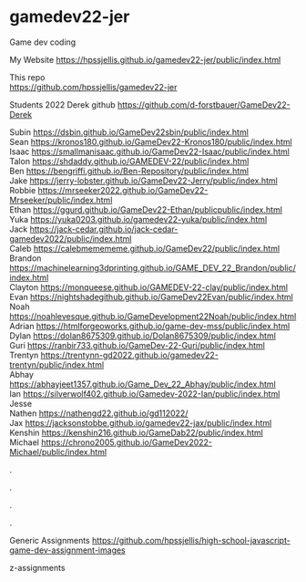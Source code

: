 # gamedev22-jer
Game dev coding


My Website   https://hpssjellis.github.io/gamedev22-jer/public/index.html

This repo  
https://github.com/hpssjellis/gamedev22-jer




Students 2022
Derek  github  https://github.com/d-forstbauer/GameDev22-Derek

Subin https://dsbin.github.io/GameDev22sbin/public/index.html     
Sean	https://kronos180.github.io/GameDev22-Kronos180/public/index.html     
Isaac     https://smallmanisaac.github.io/GameDev22-Isaac/public/index.html    	
Talon		    https://shdaddy.github.io/GAMEDEV-22/public/index.html        
Ben		  https://bengriffi.github.io/Ben-Repository/public/index.html        
Jake		   https://jerry-lobster.github.io/GameDev22-Jerry/public/index.html     
Robbie		https://mrseeker2022.github.io/GameDev22-Mrseeker/public/index.html     
Ethan		https://ggurd.github.io/GameDev22-Ethan/publicpublic/index.html     
Yuka		https://yuka0203.github.io/gamedev22-yuka/public/index.html     
Jack		https://jack-cedar.github.io/jack-cedar-gamedev2022/public/index.html     
Caleb		https://calebmemememe.github.io/GameDev22/public/index.html     
Brandon		https://machinelearning3dprinting.github.io/GAME_DEV_22_Brandon/public/index.html     
Clayton		https://monqueese.github.io/GAMEDEV-22-clay/public/index.html       
Evan		https://nightshadegithub.github.io/GameDev22Evan/public/index.html     
Noah		https://noahlevesque.github.io/GameDevelopment22Noah/public/index.html     
Adrian		https://htmlforgeoworks.github.io/game-dev-mss/public/index.html         
Dylan		  https://dolan8675309.github.io/Dolan8675309/public/index.html      
Guri		https://ranbir733.github.io/GameDev-22-Guri/public/index.html     
Trentyn		https://trentynn-gd2022.github.io/gamedev22-trentyn/public/index.html       
Abhay		https://abhayjeet1357.github.io/Game_Dev_22_Abhay/public/index.html     
Ian		https://silverwolf402.github.io/Gamedev-2022-Ian/public/index.html     
Jesse		     
Nathen		https://nathengd22.github.io/gd112022/     
Jax		https://jacksonstobbe.github.io/gamedev22-jax/public/index.html     
Kenshin  https://kenshin216.github.io/GameDab22/public/index.html     
Michael		https://chrono2005.github.io/GameDev2022-Michael/public/index.html   


.



.








.



.




Generic Assignments
https://github.com/hpssjellis/high-school-javascript-game-dev-assignment-images

z-assignments
